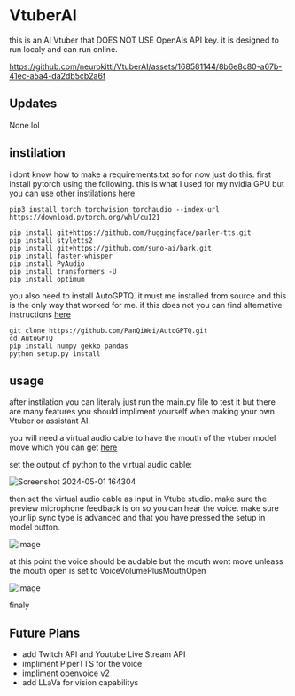 # VtuberAI
this is an AI Vtuber that DOES NOT USE OpenAIs API key. it is designed to run localy and can run online.



https://github.com/neurokitti/VtuberAI/assets/168581144/8b6e8c80-a67b-41ec-a5a4-da2db5cb2a6f



## Updates
None lol

## instilation
i dont know how to make a requirements.txt so for now just do this.
first install pytorch using the following. this is what I used for my nvidia GPU but you can use other instilations [here](https://pytorch.org/get-started/locally/)
```
pip3 install torch torchvision torchaudio --index-url https://download.pytorch.org/whl/cu121
```
```
pip install git+https://github.com/huggingface/parler-tts.git
pip install styletts2
pip install git+https://github.com/suno-ai/bark.git
pip install faster-whisper
pip install PyAudio
pip install transformers -U
pip install optimum
```
you also need to install AutoGPTQ. it must me installed from source and this is the only way that worked for me. if this does not you can find alternative instructions [here](https://github.com/AutoGPTQ/AutoGPTQ)
```
git clone https://github.com/PanQiWei/AutoGPTQ.git
cd AutoGPTQ
pip install numpy gekko pandas
python setup.py install
```

## usage
after instilation you can literaly just run the main.py file to test it but there are many features you should impliment yourself when making your own Vtuber or assistant AI.  

you will need a virtual audio cable to have the mouth of the vtuber model move which you can get [here](https://vb-audio.com/Cable/)

set the output of python to the virtual audio cable:

![Screenshot 2024-05-01 164304](https://github.com/neurokitti/VtuberAI/assets/168581144/aaf8f4b9-663c-4cca-9972-12fbf7b75341)


then set the virtual audio cable as input in Vtube studio. make sure the preview microphone feedback is on so you can hear the voice. make sure your lip sync type is advanced and that you have pressed the setup in model button.

![image](https://github.com/neurokitti/VtuberAI/assets/168581144/1415e2c2-f3b7-4382-b1f5-de525821ca0e)

at this point the voice should be audable but the mouth wont move unleass the mouth open is set to VoiceVolumePlusMouthOpen

![image](https://github.com/neurokitti/VtuberAI/assets/168581144/d98a794d-c9cf-47d0-91fd-ad7a65414812)



finaly

## Future Plans
- add Twitch API and Youtube Live Stream API
- impliment PiperTTS for the voice
- impliment openvoice v2
- add LLaVa for vision capabilitys
